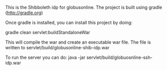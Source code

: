 This is the Shibboleth idp for globusonline.  The project is built using gradle (http://gradle.org)

Once gradle is installed, you can install this project by doing:

gradle clean servlet:buildStandaloneWar

This will compile the war and create an executable war file.  The file is written to servlet/build/globusonline-shib-idp.war

To run the server you can do:  java -jar servlet/build/globuosnline-ssh-idp.war

